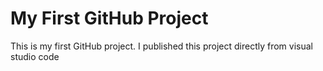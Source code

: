 # My First GitHub Project
This is my first GitHub project. I published this project directly from visual studio code